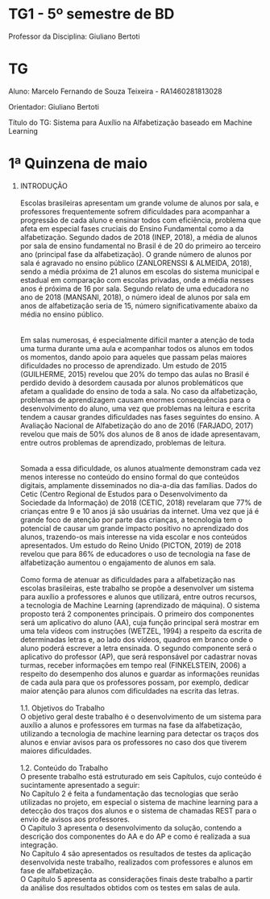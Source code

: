 # TG1 - 5º semestre de BD

 

Professor da Disciplina: Giuliano Bertoti 

 

# TG

 

Aluno: Marcelo Fernando de Souza Teixeira - RA1460281813028 

Orientador: Giuliano Bertoti 

Título do TG: Sistema para Auxílio na Alfabetização baseado em Machine Learning


# 1ª Quinzena de maio
1. INTRODUÇÃO\
\
Escolas brasileiras apresentam um grande volume de alunos por sala, e professores frequentemente sofrem dificuldades para acompanhar a progressão de cada aluno e ensinar todos com eficiência, problema que afeta em especial fases cruciais do Ensino Fundamental como a da alfabetização. Segundo dados de 2018 (INEP, 2018), a média de alunos por sala de ensino fundamental no Brasil é de 20 do primeiro ao terceiro ano (principal fase da alfabetização). O grande número de alunos por sala é agravado no ensino público (ZANLORENSSI & ALMEIDA, 2018), sendo a média próxima de 21 alunos em escolas do sistema municipal e estadual em comparação com escolas privadas, onde a média nesses anos é próxima de 16 por sala. Segundo relato de uma educadora no ano de 2018 (MANSANI, 2018), o número ideal de alunos por sala em anos de alfabetização seria de 15, número significativamente abaixo da média no ensino público.  
\
\
Em salas numerosas, é especialmente difícil manter a atenção de toda uma turma durante uma aula e acompanhar todos os alunos em todos os momentos, dando apoio para aqueles que passam pelas maiores dificuldades no processo de aprendizado. Um estudo de 2015 (GUILHERME, 2015) revelou que 20% do tempo das aulas no Brasil é perdido devido à desordem causada por alunos problemáticos que afetam a qualidade do ensino de toda a sala. No caso da alfabetização, problemas de aprendizagem causam enormes consequências para o desenvolvimento do aluno, uma vez que problemas na leitura e escrita tendem a causar grandes dificuldades nas fases seguintes do ensino. A Avaliação Nacional de Alfabetização do ano de 2016 (FARJADO, 2017) revelou que mais de 50% dos alunos de 8 anos de idade apresentavam, entre outros problemas de aprendizado, problemas de leitura.  
\
\
Somada a essa dificuldade, os alunos atualmente demonstram cada vez menos interesse no conteúdo do ensino formal do que conteúdos digitais, amplamente disseminados no dia-a-dia das famílias. Dados do Cetic (Centro Regional de Estudos para o Desenvolvimento da Sociedade da Informação) de 2018 (CETIC, 2018) revelaram que 77% de crianças entre 9 e 10 anos já são usuárias da internet. Uma vez que já é grande foco de atenção por parte das crianças, a tecnologia tem o potencial de causar um grande impacto positivo no aprendizado dos alunos, trazendo-os mais interesse na vida escolar e nos conteúdos apresentados. Um estudo do Reino Unido (PICTON, 2019) de 2018 revelou que para 86% de educadores o uso de tecnologia na fase de alfabetização aumentou o engajamento de alunos em sala.
\
\
Como forma de atenuar as dificuldades para a alfabetização nas escolas brasileiras, este trabalho se propõe a desenvolver um sistema para auxílio a professores e alunos que utilizará, entre outros recursos, a tecnologia de Machine Learning (aprendizado de máquina). O sistema proposto terá 2 componentes principais. O primeiro dos componentes será um aplicativo do aluno (AA), cuja função principal será mostrar em uma tela vídeos com instruções (WETZEL, 1994) a respeito da escrita de determinadas letras e, ao lado dos vídeos, quadros em branco onde o aluno poderá escrever a letra ensinada. O segundo componente será o aplicativo do professor (AP), que será responsável por cadastrar novas turmas, receber informações em tempo real (FINKELSTEIN, 2006) a respeito do desempenho dos alunos e guardar as informações reunidas de cada aula para que os professores possam, por exemplo, dedicar maior atenção para alunos com dificuldades na escrita das letras.
\
\
1.1. Objetivos do Trabalho\
O objetivo geral deste trabalho é o desenvolvimento de um sistema para auxílio a alunos e professores em turmas na fase da alfabetização, utilizando a tecnologia de machine learning para detectar os traços dos alunos e enviar avisos para os professores no caso dos que tiverem maiores dificuldades. 
\
\
1.2. Conteúdo do Trabalho \
O presente trabalho está estruturado em seis Capítulos, cujo conteúdo é sucintamente apresentado a seguir:\
No Capítulo 2 é feita a fundamentação das tecnologias que serão utilizadas no projeto, em especial o sistema de machine learning para a detecção dos traços dos alunos e o sistema de chamadas REST para o envio de avisos aos professores.\
O Capítulo 3 apresenta o desenvolvimento da solução, contendo a descrição dos componentes do AA e do AP e como é realizada a sua integração.\
No Capítulo 4 são apresentados os resultados de testes da aplicação desenvolvida neste trabalho, realizados com professores e alunos em fase de alfabetização.\
O Capítulo 5 apresenta as considerações finais deste trabalho a partir da análise dos resultados obtidos com os testes em salas de aula.
